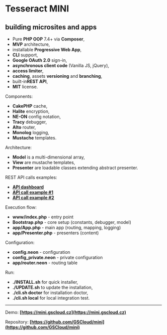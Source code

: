 Tesseract MINI
==============

building microsites and apps
----------------------------

* Pure **PHP OOP** 7.4+ via **Composer**,
* **MVP** architecture,
* installable **Progressive Web App**,
* **CLI** support,
* **Google OAuth 2.0** sign-in,
* **asynchronous client code** (Vanilla JS, jQuery),
* **access limiter**,
* **caching**, assets **versioning** and **branching**,
* built-in**REST API**,
* **MIT** license.

Components:

* **CakePHP** cache,
* **Halite** encryption,
* **NE-ON** config notation,
* **Tracy** debugger,
* **Alto** router,
* **Monolog** logging,
* **Mustache** templates.

Architecture:

* **Model** is a multi-dimensional array,
* **View** are mustache templates,
* **Presenter** are loadable classes extending abstract presenter.

REST API calls examples:

* **[API dashboard](/api)**
* **[API call example #1](/api/v1/GetCall1)**
* **[API call example #2](/api/v1/GetCall2/someparameter)**

Execution flow:

* **www/index.php** - entry point
* **Bootstrap.php** - core setup (constants, debugger, model)
* **app/App.php** - main app (routing, mapping, logging)
* **app/Presenter.php** - presenters (content)

Configuration:

* **config.neon** - configuration
* **config_private.neon** - private configuration
* **app/router.neon** - routing table

Run:

* **./INSTALL.sh** for quick installer,
* **./UPDATE.sh** to update the installation,
* **./cli.sh doctor** for installation doctor,
* **./cli.sh local** for local integration test.

---

Demo: **[https://mini.gscloud.cz](https://mini.gscloud.cz)**

Repository:  **[https://github.com/GSCloud/mini](https://github.com/GSCloud/mini)**
